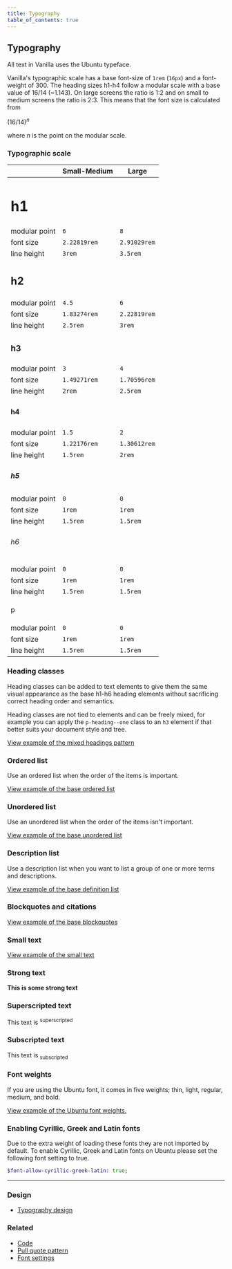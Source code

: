 ```yaml
---
title: Typography
table_of_contents: true
---
```


## Typography

All text in Vanilla uses the Ubuntu typeface.

Vanilla's typographic scale has a base font-size of `1rem` (`16px`) and a font-weight of 300.
The heading sizes h1-h4 follow a modular scale with a base value of 16/14 (~1.143). On large
screens the ratio is 1:2 and on small to medium screens the ratio is 2:3. This means that the
font size is calculated from

<p>(16/14)<sup><em>n</em></sup></p>

where _n_ is the point on the modular scale.

### Typographic scale

|               | Small-Medium | Large |
| ------------- | -----  | ------ |
| <h1 class="u-no-margin--bottom">h1</h1> |        |        |
| modular point | `6` | `8` |
| font size     | `2.22819rem` | `2.91029rem` |
| line height   | `3rem` | `3.5rem` |
| <h2 class="u-no-margin--bottom">h2</h2> |        |        |
| modular point | `4.5` | `6` |
| font size     | `1.83274rem` | `2.22819rem` |
| line height   | `2.5rem` | `3rem` |
| <h3 class="u-no-margin--bottom">h3</h3> |        |        |
| modular point | `3` | `4` |
| font size     | `1.49271rem` | `1.70596rem` |
| line height   | `2rem` | `2.5rem` |
| <h4 class="u-no-margin--bottom">h4</h4> |        |        |
| modular point | `1.5` | `2` |
| font size     | `1.22176rem` | `1.30612rem` |
| line height   | `1.5rem` | `2rem` |
| <h5 class="u-no-margin--bottom">h5</h5> |        |        |
| modular point | `0` | `0` |
| font size     | `1rem` | `1rem` |
| line height   | `1.5rem` | `1.5rem` |
| <h6 class="u-no-margin--bottom">h6</h6> |        |        |
| modular point | `0` | `0` |
| font size     | `1rem` | `1rem` |
| line height   | `1.5rem` | `1.5rem` |
| <p class="u-no-margin--bottom">p</p> |        |        |
| modular point | `0` | `0` |
| font size     | `1rem` | `1rem` |
| line height   | `1.5rem` | `1.5rem` |

### Heading classes

Heading classes can be added to text elements to give them the same visual
appearance as the base h1-h6 heading elements without sacrificing correct
heading order and semantics.

Heading classes are not tied to elements and can be freely mixed, for example
you can apply the `p-heading--one` class to an `h3` element if that better
suits your document style and tree.

<a href="https://vanilla-framework.github.io/vanilla-framework/examples/patterns/headings/mixed/"
    class="js-example">
    View example of the mixed headings pattern
</a>

### Ordered list

Use an ordered list when the order of the items is important.

<a href="https://vanilla-framework.github.io/vanilla-framework/examples/base/lists/ordered-list/"
    class="js-example">
    View example of the base ordered list
</a>

### Unordered list

Use an unordered list when the order of the items isn't important.

<a href="https://vanilla-framework.github.io/vanilla-framework/examples/base/lists/unordered-list/"
    class="js-example">
    View example of the base unordered list
</a>

### Description list

Use a description list when you want to list a group of one or more terms and
descriptions.

<a href="https://vanilla-framework.github.io/vanilla-framework/examples/base/lists/definition-list/"
    class="js-example">
    View example of the base definition list
</a>

### Blockquotes and citations

<a href="https://vanilla-framework.github.io/vanilla-framework/examples/base/blockquotes/"
    class="js-example">
    View example of the base blockquotes
</a>

### Small text

<a href="https://vanilla-framework.github.io/vanilla-framework/examples/base/small/"
    class="js-example">
    View example of the small text
</a>

### Strong text

<strong>This is some strong text</strong>

### Superscripted text

<p>This text is <sup>superscripted</sup></p>

### Subscripted text

<p>This text is <sub>subscripted</sub></p>

### Font weights

If you are using the Ubuntu font, it comes in five weights; thin, light, regular, medium, and bold.

<a href="https://vanilla-framework.github.io/vanilla-framework/examples/base/font-weights/"
    class="js-example">
    View example of the Ubuntu font weights.
</a>

### Enabling Cyrillic, Greek and Latin fonts

Due to the extra weight of loading these fonts they are not imported by
default. To enable Cyrillic, Greek and Latin fonts on Ubuntu please set the
following font setting to true.

``` sass
$font-allow-cyrillic-greek-latin: true;
```

<hr />

### Design

* [Typography design](https://github.com/ubuntudesign/vanilla-design/tree/master/Typography)

### Related

* [Code](/en/base/code)
* [Pull quote pattern](/en/patterns/pull-quote)
* [Font settings](/en/settings/font-settings)
